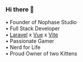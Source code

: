 ### Hi there 👋

• Founder of Nophase Studio 
<br />
• Full Stack Developer
<br />
• [Laravel](https://laravel.com/) x [Vue](https://v3.vuejs.org/) x [Vite](https://vitejs.dev/)
<br />
• Passionate Gamer
<br />
• Nerd for Life
<br />
• Proud Owner of two Kittens

<!--
**Subwaytime/Subwaytime** is a ✨ _special_ ✨ repository because its `README.md` (this file) appears on your GitHub profile.

Here are some ideas to get you started:

- 🔭 I’m currently working on ...
- 🌱 I’m currently learning ...
- 👯 I’m looking to collaborate on ...
- 🤔 I’m looking for help with ...
- 💬 Ask me about ...
- 📫 How to reach me: ...
- 😄 Pronouns: ...
- ⚡ Fun fact: ...
-->
